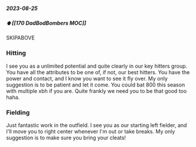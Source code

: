 ##### 2023-08-25
##### ⬆️[[170 DadBodBombers MOC]] 

SKIPABOVE
### Hitting
I see you as a unlimited potential and quite clearly in our key hitters group. You have all the attributes to be one of, if not, our best hitters. You have the power and contact, and I know you want to see it fly over. My only suggestion is to be patient and let it come. You could bat 800 this season with multiple xbh if you are. Quite frankly we need you to be that good too haha. 

### Fielding
Just fantastic work in the outfield. I see you as our starting left fielder, and I'll move you to right center whenever I'm out or take breaks. My only suggestion is to make sure you bring your cleats!
